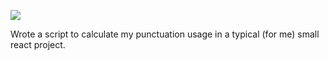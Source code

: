 ![](https://db-feed.s3.amazonaws.com/legacy/Screenshot_from_2020_01_26_09_52_33-1580050465283.png)

Wrote a script to calculate my punctuation usage in a typical (for me) small react project.
